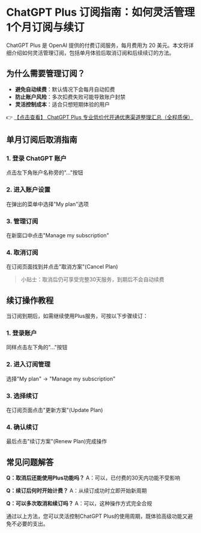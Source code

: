 # ChatGPT Plus 订阅指南：如何灵活管理1个月订阅与续订

ChatGPT Plus 是 OpenAI 提供的付费订阅服务，每月费用为 20 美元。本文将详细介绍如何灵活管理订阅，包括单月体验后取消订阅和后续续订的方法。

## 为什么需要管理订阅？

- **避免自动续费**：默认情况下会每月自动扣费
- **防止账户风险**：多次扣费失败可能导致账户封禁
- **灵活控制成本**：适合只想短期体验的用户

👉 [【点击查看】 ChatGPT Plus 专业低价代开通优惠渠道整理汇总（全程质保）](https://bit.ly/DaiKai)

## 单月订阅后取消指南

### 1. 登录 ChatGPT 账户
点击左下角账户名称旁的"..."按钮

### 2. 进入账户设置
在弹出的菜单中选择"My plan"选项

### 3. 管理订阅
在新窗口中点击"Manage my subscription"

### 4. 取消订阅
在订阅页面找到并点击"取消方案"(Cancel Plan)

> 小贴士：取消后仍可享受完整30天服务，到期后不会自动续费

## 续订操作教程

当订阅到期后，如需继续使用Plus服务，可按以下步骤续订：

### 1. 登录账户
同样点击左下角的"..."按钮

### 2. 进入订阅管理
选择"My plan" → "Manage my subscription"

### 3. 选择续订
在订阅页面点击"更新方案"(Update Plan)

### 4. 确认续订
最后点击"续订方案"(Renew Plan)完成操作

## 常见问题解答

**Q：取消后还能使用Plus功能吗？**
A：可以，已付费的30天内功能不受影响

**Q：续订后何时开始计费？**
A：从续订成功时立即开始新周期

**Q：可以多次取消和续订吗？**
A：可以，这种操作方式完全合规

通过以上方法，您可以灵活控制ChatGPT Plus的使用周期，既体验高级功能又避免不必要的支出。